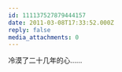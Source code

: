 ```yaml
---
id: 111137527879444157
date: 2011-03-08T17:33:52.000Z
reply: false
media_attachments: 0
---
```


冷漠了二十几年的心……

